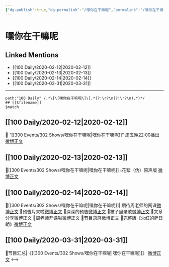 ```yaml
---
{"dg-publish":true,"dg-permalink":"/嘿你在干嘛呢","permalink":"/嘿你在干嘛呢/","created":"2023-04-02T20:55:09.000+08:00","updated":"2023-04-10T16:38:20.000+08:00"}
---
```


# 嘿你在干嘛呢

## Linked Mentions
- [[100 Daily/2020-02-12\|2020-02-12]]
- [[100 Daily/2020-02-13\|2020-02-13]]
- [[100 Daily/2020-02-14\|2020-02-14]]
- [[100 Daily/2020-03-31\|2020-03-31]]


---

```expander
path:"100 Daily" /.*\[\[嘿你在干嘛呢\]\].*(?:\r?\n(?!\r?\n).*)*/
## [[$filename]]
$match
```
## [[100 Daily/2020-02-12\|2020-02-12]]
🤳 “[[300 Events/302 Shows/嘿你在干嘛呢\|嘿你在干嘛呢]]” 周五晚22:00播出
[微博正文](https://m.weibo.cn/6466290670/4471250380480556)

## [[100 Daily/2020-02-13\|2020-02-13]]
🌠[[300 Events/302 Shows/嘿你在干嘛呢\|嘿你在干嘛呢]]
💧花絮（伪）原声版
[微博正文](https://m.weibo.cn/6466290670/4471510674250936)
## [[100 Daily/2020-02-14\|2020-02-14]]
🎵[[300 Events/302 Shows/嘿你在干嘛呢\|嘿你在干嘛呢]]|
期待周老师的网课[微博正文](https://m.weibo.cn/6466290670/4471860303757143)
🌿预告片来啦[微博正文](https://m.weibo.cn/6466290670/4471918927456234)
🌿深深的预告[微博正文](https://m.weibo.cn/6466290670/4471932718488602)
🌿被子里录歌[微博正文](https://m.weibo.cn/6466290670/4471943451739822)
🌿文章分享[微博正文](https://m.weibo.cn/6466290670/4471928393844764)
🌿周老师开课啦[微博正文](https://m.weibo.cn/6466290670/4472009033843306)
🌿节目录屏[微博正文](https://m.weibo.cn/6466290670/4472009629582578)
🌿完整版《火红的萨日朗》[微博正文](https://m.weibo.cn/6466290670/4472010317113088)

## [[100 Daily/2020-03-31\|2020-03-31]]
🌿节目汇总|《[[300 Events/302 Shows/嘿你在干嘛呢\|嘿你在干嘛呢]]》
[微博正文](https://m.weibo.cn/6466290670/4488575338730174)
<-->